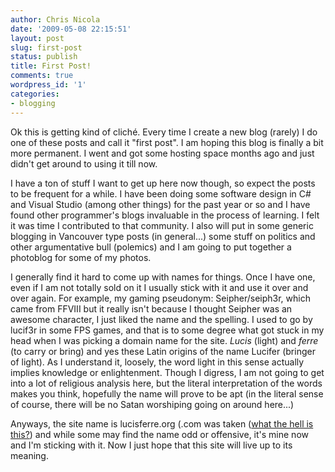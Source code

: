 ```yaml
---
author: Chris Nicola
date: '2009-05-08 22:15:51'
layout: post
slug: first-post
status: publish
title: First Post!
comments: true
wordpress_id: '1'
categories:
- blogging
---
```


Ok this is getting kind of cliché. Every time I create a new blog (rarely) I do one of these posts and call it "first post".  I am hoping this blog is finally a bit more permanent. I went and got some hosting space months ago and just didn't get around to using it till now.

I have a ton of stuff I want to get up here now though, so expect the posts to be frequent for a while. I have been doing some software design in C# and Visual Studio (among other things) for the past year or so and I have found other programmer's blogs invaluable in the process of learning. I felt it was time I contributed to that community. I also will put in some generic blogging in Vancouver type posts (in general...) some stuff on politics and other argumentative bull (polemics) and I am going to put together a photoblog for some of my photos.

I generally find it hard to come up with names for things. Once I have one, even if I am not totally sold on it I usually stick with it and use it over and over again. For example, my gaming pseudonym: Seipher/seiph3r, which came from FFVIII but it really isn't because I thought Seipher was an awesome character, I just liked the name and the spelling. I used to go by lucif3r in some FPS games, and that is to some degree what got stuck in my head when I was picking a domain name for the site. _Lucis_ (light) and _ferre_ (to carry or bring) and yes these Latin origins of the name Lucifer (bringer of light). As I understand it, loosely, the word light in this sense actually implies knowledge or enlightenment. Though I digress, I am not going to get into a lot of religious analysis here, but the literal interpretation of the words makes you think, hopefully the name will prove to be apt (in the literal sense of course, there will be no Satan worshiping going on around here...)

Anyways, the site name is lucisferre.org (.com was taken ([what the hell is this?][1]) and while some may find the name odd or offensive, it's mine now and I'm sticking with it. Now I just hope that this site will live up to its meaning.

   [1]: http://www.lucisferre.com

